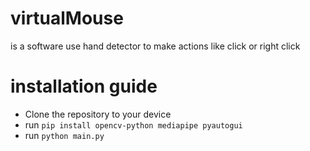 # virtualMouse
is a software use hand detector
to make actions like click or right click


# installation guide
 - Clone the repository to your device
 - run ``` pip install opencv-python mediapipe pyautogui ```
 - run ``` python main.py ```

